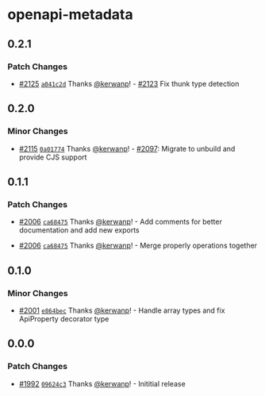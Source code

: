 # openapi-metadata

## 0.2.1

### Patch Changes

- [#2125](https://github.com/openapi-ts/openapi-typescript/pull/2125) [`a041c2d`](https://github.com/openapi-ts/openapi-typescript/commit/a041c2d340a4f1573de726d1f960169440901b24) Thanks [@kerwanp](https://github.com/kerwanp)! - [#2123](https://github.com/openapi-ts/openapi-typescript/issues/2123) Fix thunk type detection

## 0.2.0

### Minor Changes

- [#2115](https://github.com/openapi-ts/openapi-typescript/pull/2115) [`0a01774`](https://github.com/openapi-ts/openapi-typescript/commit/0a01774c8b3a091545ae5c1e615adc9fabb9d475) Thanks [@kerwanp](https://github.com/kerwanp)! - [#2097](https://github.com/openapi-ts/openapi-typescript/pull/2097): Migrate to unbuild and provide CJS support

## 0.1.1

### Patch Changes

- [#2006](https://github.com/openapi-ts/openapi-typescript/pull/2006) [`ca68475`](https://github.com/openapi-ts/openapi-typescript/commit/ca684756ac8ea45bf59f585d5f974f0102a6d28e) Thanks [@kerwanp](https://github.com/kerwanp)! - Add comments for better documentation and add new exports

- [#2006](https://github.com/openapi-ts/openapi-typescript/pull/2006) [`ca68475`](https://github.com/openapi-ts/openapi-typescript/commit/ca684756ac8ea45bf59f585d5f974f0102a6d28e) Thanks [@kerwanp](https://github.com/kerwanp)! - Merge properly operations together

## 0.1.0

### Minor Changes

- [#2001](https://github.com/openapi-ts/openapi-typescript/pull/2001) [`e864bec`](https://github.com/openapi-ts/openapi-typescript/commit/e864bec76cef70b16020983174c3288a09a7d250) Thanks [@kerwanp](https://github.com/kerwanp)! - Handle array types and fix ApiProperty decorator type

## 0.0.0

### Patch Changes

- [#1992](https://github.com/openapi-ts/openapi-typescript/pull/1992) [`09624c3`](https://github.com/openapi-ts/openapi-typescript/commit/09624c318b5929fd5dff76b46fc6eddb4aa34995) Thanks [@kerwanp](https://github.com/kerwanp)! - Inititial release
